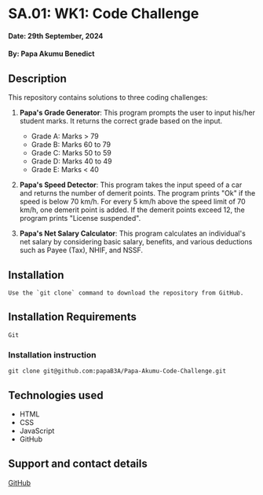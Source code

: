 # SA.01: WK1: Code Challenge

#### Date: 29th September, 2024
#### By: Papa Akumu Benedict

## Description
This repository contains solutions to three coding challenges:

1. **Papa's Grade Generator**:
    This  program prompts the user to input his/her student marks. It returns the correct grade based on the input.
     - Grade A: Marks > 79
     - Grade B: Marks 60 to 79
     - Grade C: Marks 50 to 59
     - Grade D: Marks 40 to 49
     - Grade E: Marks < 40

2. **Papa's Speed Detector**:
    This program takes the input speed of a car and returns the number of demerit points. The program prints "Ok" if the speed is below 70 km/h. 
    For every 5 km/h above the speed limit of 70 km/h, one demerit point is added. If the demerit points exceed 12, the program prints "License suspended".

3. **Papa's Net Salary Calculator**:
    This program calculates an individual's net salary by considering basic salary, benefits, and various deductions such as Payee (Tax), NHIF, and NSSF.  

## Installation
    Use the `git clone` command to download the repository from GitHub.

## Installation Requirements
    Git

### Installation instruction
    git clone git@github.com:papaB3A/Papa-Akumu-Code-Challenge.git


## Technologies used
- HTML
- CSS
- JavaScript
- GitHub

## Support and contact details
[GitHub](https://github.com/papaB3A)
